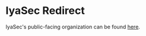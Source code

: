 # IyaSec Redirect
IyaSec's public-facing organization can be found [here](https://github.com/iyasec).

